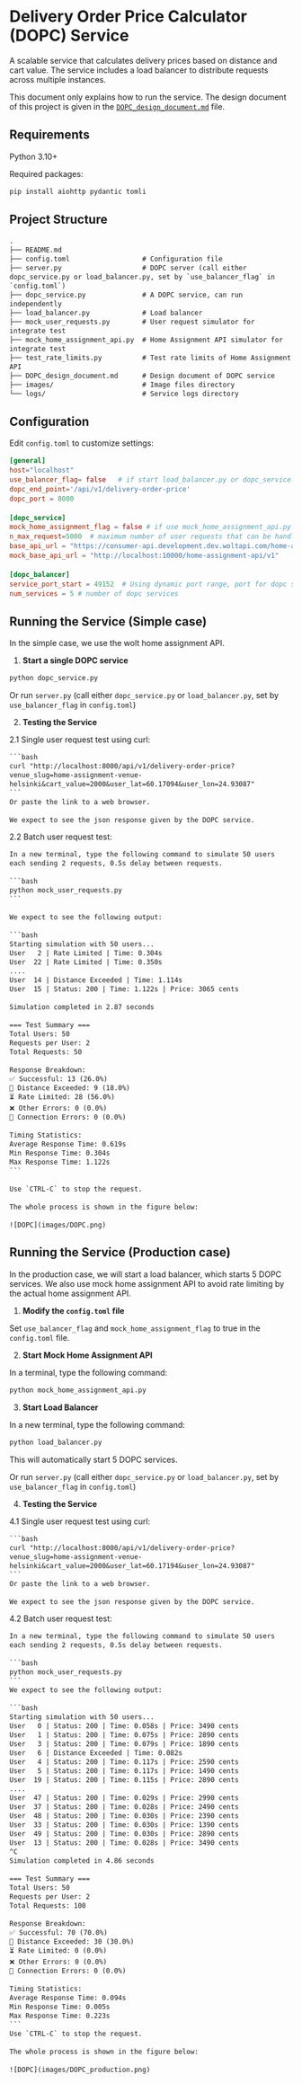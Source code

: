 # Delivery Order Price Calculator (DOPC) Service

A scalable service that calculates delivery prices based on distance and cart value. The service includes a load balancer to distribute requests across multiple instances.

This document only explains how to run the service. The design document of this project is given in the [`DOPC_design_document.md`](./DOPC_design_document.md) file. 

## Requirements

Python 3.10+

Required packages:

```bash
pip install aiohttp pydantic tomli
```

## Project Structure

```
.
├── README.md
├── config.toml                  # Configuration file
├── server.py                    # DOPC server (call either dopc_service.py or load_balancer.py, set by `use_balancer_flag` in `config.toml`)
├── dopc_service.py              # A DOPC service, can run independently
├── load_balancer.py             # Load balancer
├── mock_user_requests.py        # User request simulator for integrate test
├── mock_home_assignment_api.py  # Home Assignment API simulator for integrate test
├── test_rate_limits.py          # Test rate limits of Home Assignment API
├── DOPC_design_document.md      # Design document of DOPC service
├── images/                      # Image files directory
└── logs/                        # Service logs directory
```

## Configuration

Edit `config.toml` to customize settings:

```toml
[general]
host="localhost"
use_balancer_flag= false   # if start load_balancer.py or dopc_service.py
dopc_end_point='/api/v1/delivery-order-price'
dopc_port = 8000

[dopc_service]
mock_home_assignment_flag = false # if use mock_home_assignment_api.py
n_max_request=5000  # maximum number of user requests that can be handled per dopc service process
base_api_url = "https://consumer-api.development.dev.woltapi.com/home-assignment-api/v1"
mock_base_api_url = "http://localhost:10000/home-assignment-api/v1"

[dopc_balancer]
service_port_start = 49152  # Using dynamic port range, port for dopc services
num_services = 5 # number of dopc services

```

## Running the Service (Simple case)

In the simple case, we use the wolt home assignment API.

1. **Start a single DOPC service**

  ```bash
  python dopc_service.py
  ```

  Or run `server.py` (call either `dopc_service.py` or `load_balancer.py`, set by `use_balancer_flag` in `config.toml`)

2. **Testing the Service**

  2.1 Single user request test using curl:

    ```bash
    curl "http://localhost:8000/api/v1/delivery-order-price?venue_slug=home-assignment-venue-helsinki&cart_value=2000&user_lat=60.17094&user_lon=24.93087"
    ```
    Or paste the link to a web browser.

    We expect to see the json response given by the DOPC service.

  2.2 Batch user request test:

    In a new terminal, type the following command to simulate 50 users each sending 2 requests, 0.5s delay between requests.

    ```bash
    python mock_user_requests.py
    ```

    We expect to see the following output:

    ```bash
    Starting simulation with 50 users...
    User   2 | Rate Limited | Time: 0.304s
    User  22 | Rate Limited | Time: 0.350s
    ....
    User  14 | Distance Exceeded | Time: 1.114s
    User  15 | Status: 200 | Time: 1.122s | Price: 3065 cents

    Simulation completed in 2.87 seconds

    === Test Summary ===
    Total Users: 50
    Requests per User: 2
    Total Requests: 50

    Response Breakdown:
    ✅ Successful: 13 (26.0%)
    📍 Distance Exceeded: 9 (18.0%)
    ⏳ Rate Limited: 28 (56.0%)
    ❌ Other Errors: 0 (0.0%)
    🔌 Connection Errors: 0 (0.0%)

    Timing Statistics:
    Average Response Time: 0.619s
    Min Response Time: 0.304s
    Max Response Time: 1.122s
    ```

    Use `CTRL-C` to stop the request.

    The whole process is shown in the figure below:

    ![DOPC](images/DOPC.png)

## Running the Service (Production case)

In the production case, we will start a load balancer, which starts 5 DOPC services. We also use mock home assignment API to avoid rate limiting by the actual home assignment API.

1. **Modify the `config.toml` file**

  Set `use_balancer_flag` and `mock_home_assignment_flag` to true in the `config.toml` file.

2. **Start Mock Home Assignment API**

  In a terminal, type the following command:

  ```bash
  python mock_home_assignment_api.py
  ```

3. **Start Load Balancer** 

  In a new terminal, type the following command:

  ```bash
  python load_balancer.py
  ```
  This will automatically start 5 DOPC services.

  Or run `server.py` (call either `dopc_service.py` or `load_balancer.py`, set by `use_balancer_flag` in `config.toml`)

4. **Testing the Service**

  4.1 Single user request test using curl:

    ```bash
    curl "http://localhost:8000/api/v1/delivery-order-price?venue_slug=home-assignment-venue-helsinki&cart_value=2000&user_lat=60.17194&user_lon=24.93087"
    ```
    Or paste the link to a web browser.

    We expect to see the json response given by the DOPC service.

  4.2 Batch user request test:

    In a new terminal, type the following command to simulate 50 users each sending 2 requests, 0.5s delay between requests.

    ```bash
    python mock_user_requests.py
    ```
    We expect to see the following output:

    ```bash
    Starting simulation with 50 users...
    User   0 | Status: 200 | Time: 0.058s | Price: 3490 cents
    User   1 | Status: 200 | Time: 0.075s | Price: 2890 cents
    User   3 | Status: 200 | Time: 0.079s | Price: 1890 cents
    User   6 | Distance Exceeded | Time: 0.082s
    User   4 | Status: 200 | Time: 0.117s | Price: 2590 cents
    User   5 | Status: 200 | Time: 0.117s | Price: 1490 cents
    User  19 | Status: 200 | Time: 0.115s | Price: 2890 cents
    ....
    User  47 | Status: 200 | Time: 0.029s | Price: 2990 cents
    User  37 | Status: 200 | Time: 0.028s | Price: 2490 cents
    User  48 | Status: 200 | Time: 0.030s | Price: 2390 cents
    User  33 | Status: 200 | Time: 0.030s | Price: 1390 cents
    User  49 | Status: 200 | Time: 0.030s | Price: 2890 cents
    User  13 | Status: 200 | Time: 0.028s | Price: 3490 cents
    ^C
    Simulation completed in 4.86 seconds

    === Test Summary ===
    Total Users: 50
    Requests per User: 2
    Total Requests: 100

    Response Breakdown:
    ✅ Successful: 70 (70.0%)
    📍 Distance Exceeded: 30 (30.0%)
    ⏳ Rate Limited: 0 (0.0%)
    ❌ Other Errors: 0 (0.0%)
    🔌 Connection Errors: 0 (0.0%)

    Timing Statistics:
    Average Response Time: 0.094s
    Min Response Time: 0.005s
    Max Response Time: 0.223s
    ```
    Use `CTRL-C` to stop the request.

    The whole process is shown in the figure below:

    ![DOPC](images/DOPC_production.png)




